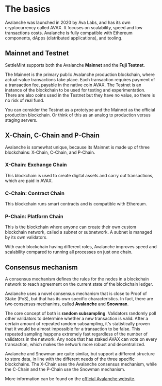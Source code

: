 # The basics

Avalanche was launched in 2020 by Ava Labs, and has its own cryptocurrency called AVAX. It focuses on scalability, speed and low transactions costs. Avalanche is fully compatible with Ethereum components, dApps (distributed applications), and tooling.

## Mainnet and Testnet

SettleMint supports both the Avalanche **Mainnet** and the **Fuji Testnet**.

The Mainnet is the primary public Avalanche production blockchain, where actual-value transactions take place. Each transaction requires payment of a transaction fee, payable in the native coin AVAX. The Testnet is an instance of the blockchain to be used for testing and experimentation. There are also coins used in the Testnet but they have no value, so there is no risk of real fund.

You can consider the Testnet as a prototype and the Mainnet as the official production blockchain. Or think of this as an analog to production versus staging servers.

## X-Chain, C-Chain and P-Chain

Avalanche is somewhat unique, because its Mainnet is made up of three blockchains: X-Chain, C-Chain, and P-Chain.

### X-Chain: Exchange Chain

This blockchain is used to create digital assets and carry out transactions, which are paid in AVAX.

### C-Chain: Contract Chain

This blockchain runs smart contracts and is compatible with Ethereum.

### P-Chain: Platform Chain

This is the blockchain where anyone can create their own custom blockchain network, called a subnet or subnetwork. A subnet is managed by its own validators.

With each blockchain having different roles, Avalanche improves speed and scalability compared to running all processes on just one chain.

## Consensus mechanism

A consensus mechanism defines the rules for the nodes in a blockchain network to reach agreement on the current state of the blockchain ledger.

Avalanche uses a novel consensus mechanism that is close to Proof of Stake (PoS), but that has its own specific characteristics. In fact, there are two consensus mechanims, called **Avalanche** and **Snowman**.

The core concept of both is **random subsampling**. Validators randomly poll other validators to determine whether a new transaction is valid. After a certain amount of repeated random subsampling, it's statistically proven that it would be almost impossible for a transaction to be false. This repeated sampling happens extremely fast regardless of the number of validators in the network. Any node that has staked AVAX can vote on every transaction, which makes the network more robust and decentralized.

Avalanche and Snowman are quite similar, but support a different structure to store data, in line with the different needs of the three specific blockchains. The X-Chain uses the Avalanche consensus mechanism, while the C-Chain and the P-Chain use the Snowman mechanism.

More information can be found on the [official Avalanche website](https://docs.avax.network).
